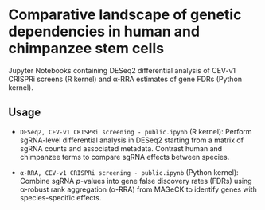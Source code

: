 # Comparative landscape of genetic dependencies in human and chimpanzee stem cells

Jupyter Notebooks containing DESeq2 differential analysis of CEV-v1 CRISPRi screens (R kernel) and α-RRA estimates of gene FDRs (Python kernel). 

## Usage

* `DESeq2, CEV-v1 CRISPRi screening - public.ipynb` (R kernel): Perform sgRNA-level differential analysis in DESeq2 starting from a matrix of sgRNA counts and associated metadata. Contrast human and chimpanzee terms to compare sgRNA effects between species. 


* `α-RRA, CEV-v1 CRISPRi screening - public.ipynb` (Python kernel): Combine sgRNA _p_-values into gene false discovery rates (FDRs) using α-robust rank aggregation (α-RRA) from MAGeCK to identify genes with species-specific effects.
